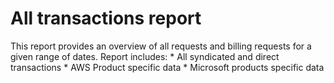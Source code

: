 # All transactions report

This report provides an overview of all requests and billing requests for a given range of dates.
Report includes:
    * All syndicated and direct transactions
    * AWS Product specific data
    * Microsoft products specific data